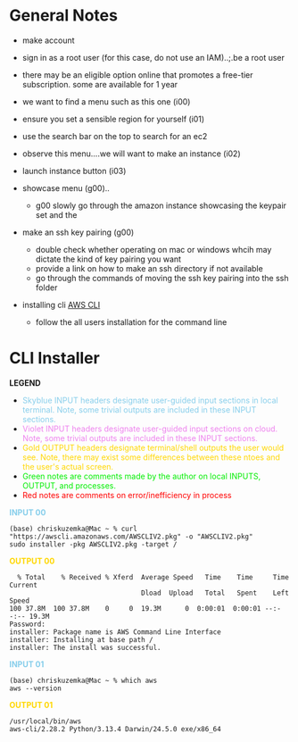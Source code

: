 
# General Notes
- make account
- sign in as a root user (for this case, do not use an IAM)..;.be a root user
- there may be an eligible option online that promotes a free-tier subscription. some are available for 1 year
- we want to find a menu such as this one (i00)
- ensure you set a sensible region for yourself (i01)
- use the search bar on the top to search for an ec2
- observe this menu....we will want to make an instance (i02)
- launch instance button (i03)
- showcase menu (g00)..
    - g00 slowly go through the amazon instance showcasing the keypair set and the 
- make an ssh key pairing (g00)
    - double check whether operating on mac or windows whcih may dictate the kind of key pairing you want
    - provide a link on how to make an ssh directory if not available
    - go through the commands of moving the ssh key pairing into the ssh folder 

- installing cli [AWS CLI](https://docs.aws.amazon.com/cli/latest/userguide/getting-started-install.html)
    - follow the all users installation for the command line


# CLI Installer

**LEGEND**
- <font color="skyblue">Skyblue INPUT headers designate user-guided input sections in local terminal. Note, some trivial outputs are included in these INPUT sections.</font>
- <font color="violet">Violet INPUT headers designate user-guided input sections on cloud. Note, some trivial outputs are included in these INPUT sections.</font>
- <font color="gold">Gold OUTPUT headers designate terminal/shell outputs the user would see. Note, there may exist some differences between these ntoes and the user's actual screen.</font>
- <font color="gree">Green notes are comments made by the author on local INPUTS, OUTPUT, and processes.</font>
- <font color="red">Red notes are comments on error/inefficiency in process </font>

<font color="skyblue">**INPUT 00**</font>

```
(base) chriskuzemka@Mac ~ % curl "https://awscli.amazonaws.com/AWSCLIV2.pkg" -o "AWSCLIV2.pkg"
sudo installer -pkg AWSCLIV2.pkg -target /
```

<font color="gold">**OUTPUT 00**</font>

```
  % Total    % Received % Xferd  Average Speed   Time    Time     Time  Current
                                 Dload  Upload   Total   Spent    Left  Speed
100 37.8M  100 37.8M    0     0  19.3M      0  0:00:01  0:00:01 --:--:-- 19.3M
Password:
installer: Package name is AWS Command Line Interface
installer: Installing at base path /
installer: The install was successful.
```

<font color="skyblue">**INPUT 01**</font>

```
(base) chriskuzemka@Mac ~ % which aws
aws --version
```

<font color="gold">**OUTPUT 01**</font>

```
/usr/local/bin/aws
aws-cli/2.28.2 Python/3.13.4 Darwin/24.5.0 exe/x86_64
```
